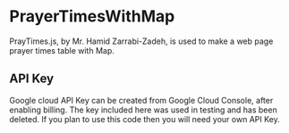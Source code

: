# PrayerTimesWithMap
PrayTimes.js, by Mr. Hamid Zarrabi-Zadeh, is used to make a web page prayer times table with Map.

## API Key
Google cloud API Key can be created from Google Cloud Console, after enabling billing. The key included here was used in testing and has been deleted. If you plan to use this code then you will need your own API Key.
